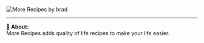 ![More Recipes by brad](https://cdn.modrinth.com/data/cached_images/ba3c140dee0ffde4707c828c24749c130c4b2282.png)
<hr>
<b>📘 About:</b><br>
More Recipes adds quality of life recipes to make your life easier.